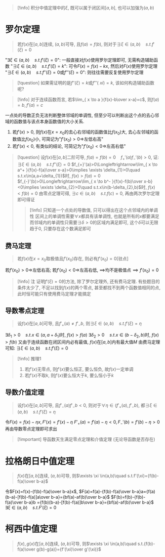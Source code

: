 >[!info] 积分中值定理中的$\xi$, 既可以属于闭区间$[a,b]$, 也可以加强为$(a,b)$
# 罗尔定理

>若$f(x)$在$[a,b]$连续, $(a,b)$可导, 且$f(a)=f(b)$, 则对于$\exists \xi\in(a,b)\quad s.t. f'(\xi)=0$

"$\exists\xi\in(a,b)\quad s.t.f'(\xi)=0$": 一般直接对$f(x)$使用罗尔定理即可, 无需构造辅助函数
"$\exists\xi\in(a,b)\quad s.t.f'(\xi)=k$": 可令$F(x)=f(x)-kx$, 然后对$F(x)$使用罗尔定理
"$\exists\xi\in(a,b)\quad s.t.f''(\xi)=0$或$f'''(\xi)=0$": 则往往需要反复使用罗尔定理

>[!question] 如果需证明的是$f''(\xi)=k$或$f'''(\ xi)=k$, 该如何构造辅助函数呢?

>[!info] 对于连续函数而言, 若$\lim_{ x \to a }{f(x)-b\over x-a}=c$, 则$f(a)=b,f'(a)=c$

一点处的导数正负无法判断整体邻域的单调性, 但至少可以判断出这个点的去心邻域的函数值与该点本身函数值的大小关系.
1. 若$f'(x)>0$, 则$f(x)$在$x=x_{0}$的去心右邻域的函数值比$f(x_{0})$大, 去心左邻域的函数值比$f(x_{0})$小, 可简记为"$f'(x_{0})>0\Rightarrow$左低右高"
2. 若$f'(x)<0$, 有类似的结论, 可简记为"$f'(x_{0})<0\Rightarrow$左高右低"

>[!question] 设$f(x)$在$[a,b]$二阶可导, $f(a)=f(b)=0\quad f_{+}'(a)f_{-}'(b)>0$, 证: $\exists \xi\in(a,b)\quad s.t.f''(\xi)=0$
>$f_{+}'(a)>0\Longleftrightarrow\lim_{ x \to a^+ }{f(x)-f(a)\over x-a}>0\implies \exists \delta_{1}>0\quad s.t.x\in(a,a+\delta_{1})$时, $f(x)>f(a)=0$
>$f_{-}'(b)>0\Longleftrightarrow\lim_{ x \to b^- }{f(x)-f(b)\over x-b}<0\implies \exists \delta_{2}>0\quad s.t.x\in(b-\delta_{2},b)$时, $f(x)<f(b)=0$
>由零点定理可得, $\exists c\in(a,b)\quad s.t.f(c)=0$, 再由两次罗尔定理即可得证
>>[!info] 只知道一个点处的导数值, 只可以得出在这个点邻域内的单调性
>>区间上的单调性需要$\forall x$都具有该单调性, 也就是所有的$x$都要满足
>>而邻域内的单调性只需要$\exists\delta>0$的区域内满足即可, 这个$\delta$可以无限趋于$0$, 只要存在这个数满足即可

## 费马定理

>若$f(x)$在$x=x_{0}$取极值且$f'(x_{0})$存在, 则必有$f'(x_{0})=0$\[驻点]

若$f'(x_{0})>0\Rightarrow$左低右高; 若$f'(x_{0})<0\Rightarrow$左高右低, $\implies$均不是极值点$\implies f'(x_{0})=0$

>[!info] 注
>证明$f'(\xi)=0$的方法, 除了罗尔定理外, 还有费马定理. 有些题目的条件太少了, 不足以找到$f(x)$的两个零点, 甚至都找不到两个函数值相同的点, 此时恒可能只有使用费马定理才能搞定

## 导数零点定理

>设$f(x)$在$[a,b]$可导, 且$f'_{+}(a)\neq f'_{-}b$, 则$\exists \xi\in(a,b)\quad s.t.f'(\xi)=\eta$

$\exists \delta_{1}>0\quad s.t.x\in(a,a+\delta_{1})$时, $f(x)>f(a)$
$\exists \delta_{2}>0\quad s.t.x\in(b-\delta_{2},b)$时, $f(x)>f(b)$
又由于连续函数在闭区间内必有最值, $f(x)$在$[a,b]$内有最大值$M$
由费马定理可知: $\exists \xi\in(a,b)\quad s.t. f'(\xi)=0$

>[!info] 推理1
>1. 若$f'(x)$无零点, 则$f'(x)$要么恒正, 要么恒负, 故$f(x)$一定单调
>2. 若$f'(x)$不取$k$, 则$f'(x)$要么恒大于$k$, 要么恒小于$k$

## 导数介值定理

>设$f(x)$在$[a,b]$可导, 且$f'_{-}(a)f'_{-}b<0$, 则对于$\forall\eta \in (f'_{+}(a), f'_{-}b)$, 都$\exists \xi\in(a,b)\quad s.t.f'(\xi)=\eta$

令$F(x)=f(x)-\eta x,F'(x)=f'(x)-\eta$
$F'_{+}(a)=f'(a)-\eta<0,F_{-}'(b)=f'(b)-\eta>0$
再由导数零点定理即可求出

>[!important] 导函数天生满足零点定理和介值定理 (无论导函数是否存在)
# 拉格朗日中值定理

>$f(x)$在$[a,b]$连续, $(a,b)$可导, 则$\exists \xi \in(a,b)\quad s.t.f'(\xi)={f(b)-f(a)\over b-a}$

令$F(x)=f(x)-{f(b)-f(a)\over b-a}x$,
$F(a)=f(a)-{f(b)-f(a)\over b-a}a={f(a)(b-a)-[f(b)-f(a)]a\over b-a}={bf(a)-af(b)\over b-a}$
$F(b)=f(b)-{f(b)-f(a)\over b-a}b ={f(b)(b-a)-[f(b)-f(a)]b\over b-a}={bf(a)-af(b)\over b-a}$
$\exists \xi \in(a,b)\quad s.t.F'(\xi)=0$

# 柯西中值定理

>$f(x),g(x)$在$[a,b]$连续, $(a,b)$可导, 则$\exists \xi \in(a,b)\quad s.t.{f(b)-f(a)\over g(b)-g(a)}={f'(\xi)\over g'(\xi)}$

